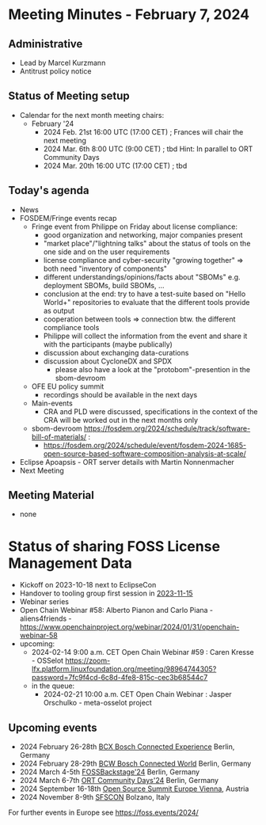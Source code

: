 # Meeting Minutes - February 7, 2024

## Administrative
* Lead by Marcel Kurzmann   
* Antitrust policy notice

## Status of Meeting setup
* Calendar for the next month meeting chairs:
  * February '24 
    * 2024 Feb. 21st 16:00 UTC (17:00 CET) ; Frances will chair the next meeting
    * 2024 Mar. 6th 8:00 UTC (9:00 CET) ; tbd Hint: In parallel to ORT Community Days
    * 2024 Mar. 20th 16:00 UTC (17:00 CET) ; tbd


## Today's agenda
* News
* FOSDEM/Fringe events recap
  * Fringe event from Philippe on Friday about license compliance:
    - good organization and networking, major companies present
    - "market place"/"lightning talks" about the status of tools on the one side and on the user requirements
    - license compliance and cyber-security "growing together" => both need "inventory of components"
    - different understandings/opinions/facts about "SBOMs" e.g. deployment SBOMs, build SBOMs, ...
    - conclusion at the end: try to have a test-suite based on "Hello World+" repositories to evaluate that the different tools provide as output
    - cooperation between tools => connection btw. the different compliance tools
    - Philippe will collect the information from the event and share it with the participants (maybe publically)
    - discussion about exchanging data-curations
    - discussion about CycloneDX and SPDX
      - please also have a look at the "protobom"-presention in the sbom-devroom
  * OFE EU policy summit
    - recordings should be available in the next days
  * Main-events
    - CRA and PLD were discussed, specifications in the context of the CRA will be worked out in the next months only
  * sbom-devroom https://fosdem.org/2024/schedule/track/software-bill-of-materials/ : 
    - https://fosdem.org/2024/schedule/event/fosdem-2024-1685-open-source-based-software-composition-analysis-at-scale/
* Eclipse Apoapsis - ORT server details with Martin Nonnenmacher
* Next Meeting

## Meeting Material
* none

# Status of sharing FOSS License Management Data
- Kickoff on 2023-10-18 next to EclipseCon
- Handover to tooling group first session in [2023-11-15](https://github.com/Open-Source-Compliance/Sharing-creates-value/blob/master/Meeting-Material/Meeting-20231115/2023-11-15.md) 
- Webinar series
- Open Chain Webinar #58: Alberto Pianon and Carlo Piana - aliens4friends -  https://www.openchainproject.org/webinar/2024/01/31/openchain-webinar-58
- upcoming:
  - 2024-02-14 9:00 a.m. CET Open Chain Webinar #59 : Caren Kresse - OSSelot https://zoom-lfx.platform.linuxfoundation.org/meeting/98964744305?password=7fc9f4cd-6c8d-4fe8-815c-cec3b68544c7 
  - in the queue:
    - 2024-02-21 10:00 a.m. CET Open Chain Webinar : Jasper Orschulko - meta-osselot project 


## Upcoming events
* 2024 February 26-28th [BCX Bosch Connected Experience](https://bosch-connected-world.com/hackathon/) Berlin, Germany
* 2024 February 28-29th [BCW Bosch Connected World](https://bosch-connected-world.com/) Berlin, Germany
* 2024 March 4-5th [FOSSBackstage'24](https://24.foss-backstage.de/) Berlin, Germany
* 2024 March 6-7th [ORT Community Days'24](https://github.com/oss-review-toolkit/ort/wiki/ORT-Community-Days-2024) Berlin, Germany
* 2024 September 16-18th [Open Source Summit Europe Vienna](https://events.linuxfoundation.org/open-source-summit-europe/), Austria
* 2024 November 8-9th [SFSCON](https://www.sfscon.it) Bolzano, Italy

For further events in Europe see https://foss.events/2024/   
